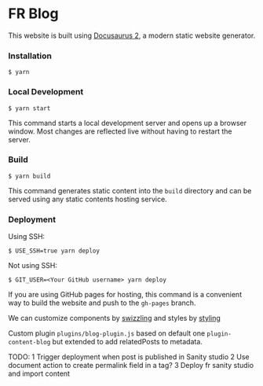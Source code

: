 # FR Blog

This website is built using [Docusaurus 2](https://docusaurus.io/), a modern static website generator.

### Installation

```
$ yarn
```

### Local Development

```
$ yarn start
```

This command starts a local development server and opens up a browser window. Most changes are reflected live without having to restart the server.

### Build

```
$ yarn build
```

This command generates static content into the `build` directory and can be served using any static contents hosting service.

### Deployment

Using SSH:

```
$ USE_SSH=true yarn deploy
```

Not using SSH:

```
$ GIT_USER=<Your GitHub username> yarn deploy
```

If you are using GitHub pages for hosting, this command is a convenient way to build the website and push to the `gh-pages` branch.

We can customize components by [swizzling](https://docusaurus.io/docs/swizzling) and styles by [styling](https://docusaurus.io/docs/swizzling)

Custom plugin `plugins/blog-plugin.js` based on default one `plugin-content-blog` but extended to add relatedPosts to metadata.

TODO:
1 Trigger deployment when post is published in Sanity studio
2 Use document action to create permalink field in a tag?
3 Deploy fr sanity studio and import content
